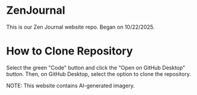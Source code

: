 # ZenJournal
This is our Zen Journal website repo. Began on 10/22/2025.
# How to Clone Repository
Select the green "Code" button and click the "Open on GitHub Desktop" button. Then, on GitHub Desktop, select the option to clone the repository.

NOTE: This website contains AI-generated imagery. 
